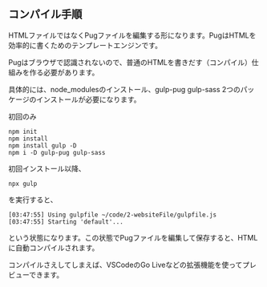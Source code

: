 ## コンパイル手順
HTMLファイルではなくPugファイルを編集する形になります。PugはHTMLを効率的に書くためのテンプレートエンジンです。

Pugはブラウザで認識されないので、普通のHTMLを書きだす（コンパイル）仕組みを作る必要があります。

具体的には、node_modulesのインストール、gulp-pug gulp-sass 2つのパッケージのインストールが必要になります。

初回のみ
```shell
npm init
npm install
npm install gulp -D
npm i -D gulp-pug gulp-sass
```

初回インストール以降、
```shell
npx gulp
```
を実行すると、
```shell
[03:47:55] Using gulpfile ~/code/2-websiteFile/gulpfile.js
[03:47:55] Starting 'default'...
```
という状態になります。この状態でPugファイルを編集して保存すると、HTMLに自動コンパイルされます。

コンパイルさえしてしまえば、VSCodeのGo Liveなどの拡張機能を使ってプレビューできます。